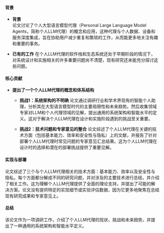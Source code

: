 #### 背景
- **背景**       
    论文讨论了个人大型语言模型代理（Personal Large Language Model Agents，简称个人LLM代理）的概念和应用，这种代理与个人数据、设备和服务深度集成，旨在协助用户减少重复和繁琐的工作，从而能更多地关注有趣和重要的事务。

- **已有的工作**
    在个人LLM代理的软件栈和生态系统还处于早期阶段的情况下，对系统设计和实施相关的许多重要问题尚不清楚，现有研究还未能充分探讨这些问题。

#### 核心贡献
- **提出了一个个人LLM代理的概念和体系结构**
    - **挑战1：系统架构的不明确**
        论文通过调研行业和学术界现有的智能个人助理，分析其在大型语言模型时代的主要局限性和未来趋势。然后收集领域专家对LLM和个人代理领域的见解，提出通用的系统架构和智能水平的定义。这对于解决个人LLM代理在设计和实施阶段遇到的挑战至关重要。

    - **挑战2：技术问题和专家意见的整合**
        论文综述了个人LLM代理在关键的技术方面（包括基本能力、效率和安全性与隐私）上的文献，并报告了针对部署个人LLM代理时常见问题的专家意见汇总结果。这为个人LLM代理在设计时的选择和潜在的部署挑战提供了重要见解。

#### 实现与部署
论文综述了三个与个人LLM代理相关的技术方面：基本能力、效率以及安全性与隐私。每个方面都分解成不同的研究问题，并对涉及的主要技术进行总结，并介绍了相关工作。这为理解个人LLM代理提供了全面的理论支持，并提出了可能的解决方案。论文没有提供特定的实现细节或实验评估数据，因为它更多地聚焦在总结现有研究成果和专家意见上。

#### 总结
该论文作为一项调研工作，介绍了个人LLM代理的现状、挑战和未来趋势，并提出了一种通用的系统架构和智能水平定义。